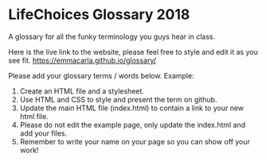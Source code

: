 # LifeChoices Glossary 2018
A glossary for all the funky terminology you guys hear in class. 

Here is the live link to the website, please feel free to style and edit it as you see fit. https://emmacarla.github.io/glossary/ 

Please add your glossary terms / words below. Example:

1. Create an HTML file and a stylesheet. 
2. Use HTML and CSS to style and present the term on github. 
3. Update the main HTML file (index.html) to contain a link to your new html file. 
4. Please do not edit the example page, only update the index.html and add your files. 
5. Remember to write your name on your page so you can show off your work!
